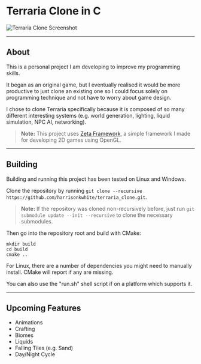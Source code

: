 # Terraria Clone in C

<img src="https://github.com/user-attachments/assets/5bd76a70-30ed-4fe0-8b2e-2decf3a3511f" alt="Terraria Clone Screenshot" style="max-width: 100%; height: auto;" />

---

## About

This is a personal project I am developing to improve my programming skills.

It began as an original game, but I eventually realised it would be more productive to just clone an existing one so I could focus solely on programming technique and not have to worry about game design.

I chose to clone Terraria specifically because it is composed of so many different interesting systems (e.g. world generation, lighting, liquid simulation, NPC AI, networking).

> **Note:** This project uses [Zeta Framework](https://github.com/harrisonkwhite/zeta_framework), a simple framework I made for developing 2D games using OpenGL.

---

## Building

Building and running this project has been tested on Linux and Windows.

Clone the repository by running `git clone --recursive https://github.com/harrisonkwhite/terraria_clone.git`.

> **Note:** If the repository was cloned non-recursively before, just run `git submodule update --init --recursive` to clone the necessary submodules.

Then go into the repository root and build with CMake:

```
mkdir build
cd build
cmake ..
```

For Linux, there are a number of dependencies you might need to manually install. CMake will report if any are missing.

You can also use the "run.sh" shell script if on a platform which supports it.

---

## Upcoming Features

- Animations  
- Crafting  
- Biomes  
- Liquids  
- Falling Tiles (e.g. Sand)  
- Day/Night Cycle
